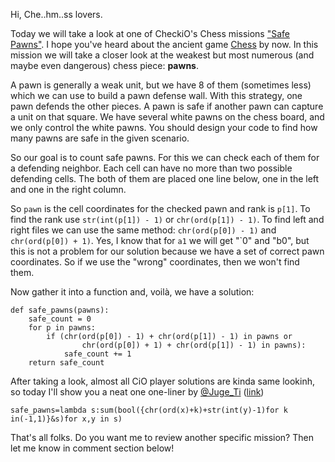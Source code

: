 Hi, Che..hm..ss lovers.

Today we will take a look at one of CheckiO's Chess missions ["Safe Pawns"](http://www.checkio.org/mission/pawn-brotherhood/share/53e5148cf5d6992948bab44eaded07cc/).
I hope you've heard about the ancient game [Chess](http://en.wikipedia.org/wiki/Chess) by now.
In this mission we will take a closer look at the weakest but most numerous
(and maybe even dangerous) chess piece: **pawns**.

A pawn is generally a weak unit, but we have 8 of them (sometimes less) which we can use to build a pawn defense wall.
With this strategy, one pawn defends the other pieces.
A pawn is safe if another pawn can capture a unit on that square.
We have several white pawns on the chess board, and we only control the white pawns.
You should design your code to find how many pawns are safe in the given scenario.

So our goal is to count safe pawns. For this we can check each of them for a defending neighbor. 
Each cell can have no more than two possible defending cells. 
The both of them are placed one line below, one in the left and one in the right column.

So `pawn` is the cell coordinates for the checked pawn and rank is `p[1]`. To find the
rank use `str(int(p[1]) - 1)` or `chr(ord(p[1]) - 1)`. To find left and right files we can use the
same method: `chr(ord(p[0]) - 1)` and `chr(ord(p[0]) + 1)`. Yes, I know that for
`a1` we will get "\`0" and "b0", but this is not a problem for our solution because we have a set
of correct pawn coordinates. So if we use the "wrong" coordinates, then we won't find them.

Now gather it into a function and, voilà, we have a solution:

```
def safe_pawns(pawns):
    safe_count = 0
    for p in pawns:
        if (chr(ord(p[0]) - 1) + chr(ord(p[1]) - 1) in pawns or
                chr(ord(p[0]) + 1) + chr(ord(p[1]) - 1) in pawns):
            safe_count += 1
    return safe_count
```

After taking a look, almost all CiO player solutions are kinda same lookinh, so today I'll show you a neat one one-liner by
[@Juge_Ti](http://www.checkio.org/user/Juge_Ti/) ([link](http://www.checkio.org/mission/pawn-brotherhood/publications/Juge_Ti/python-27/shorter-than-vekys/share/ebe84cb200b9da18ec4f8f18ec7c6e58/))

```
safe_pawns=lambda s:sum(bool({chr(ord(x)+k)+str(int(y)-1)for k in(-1,1)}&s)for x,y in s)
```

That's all folks. Do you want me to review another specific mission? Then let me know in comment section below!
